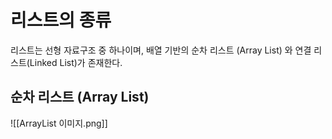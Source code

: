 # 리스트의 종류
리스트는 선형 자료구조 중 하나이며, 배열 기반의 순차 리스트 (Array List) 와 연결 리스트(Linked List)가 존재한다.  



## 순차 리스트 (Array List)
![[ArrayList 이미지.png]]

